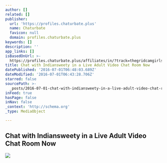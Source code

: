 ```yaml
---
author: []
related: []
publisher:
  url: 'https://profiles.chaturbate.plus'
  name: Chaturbate
  favicon: null
  domain: profiles.chaturbate.plus
keywords: []
description: ''
app_links: []
isBasedOnUrl: >-
  https://profiles.chaturbate.plus/affiliates/in/?track=thegridcamgirls-indiansweety&tour=dT8X&campaign=oAOOy&room=indiansweety
title: Chat with Indiansweety in a Live Adult Video Chat Room Now
datePublished: '2016-07-01T06:48:03.689Z'
dateModified: '2016-07-01T06:43:28.706Z'
starred: false
sourcePath: >-
  _posts/2016-07-01-chat-with-indiansweety-in-a-live-adult-video-chat-room-now.md
inFeed: true
hasPage: false
inNav: false
_context: 'http://schema.org'
_type: MediaObject

---
```

<article style=""><h1>Chat with Indiansweety in a Live Adult Video Chat Room Now</h1><img src="http://i683.photobucket.com/albums/vv193/indiansweety/galaxyofkingsmodified_zps0ya4mxmv.jpeg" /></article>